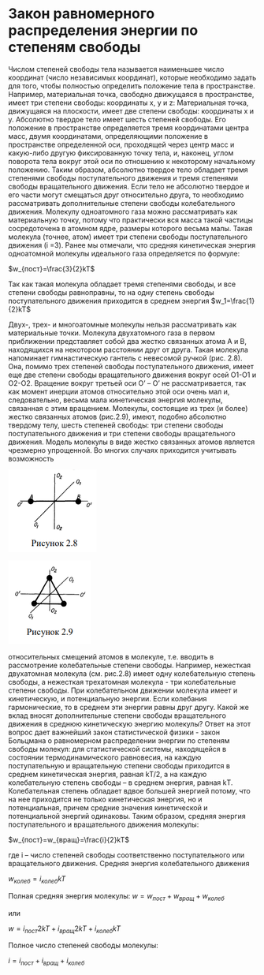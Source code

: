 #  Закон равномерного распределения энергии по степеням свободы

Числом степеней свободы тела называется наименьшее число координат
(число независимых координат), которые необходимо задать для того, чтобы
полностью определить положение тела в пространстве.
Например, материальная точка, свободно движущаяся в пространстве,
имеет три степени свободы: координаты х, у и z: Материальная точка,
движущаяся на плоскости, имеет две степени свободы: координаты х и у.
Абсолютно твердое тело имеет шесть степеней свободы. Его положение в
пространстве определяется тремя координатами центра масс, двумя
координатами, определяющими положение в пространстве определенной оси,
проходящей через центр масс и какую-либо другую фиксированную точку
тела, и, наконец, углом поворота тела вокруг этой оси по отношению к
некоторому начальному положению. Таким образом, абсолютно твердое тело
обладает тремя степенями свободы поступательного движения и тремя
степенями свободы вращательного движения.
Если тело не абсолютно твердое и его части могут смещаться друг
относительно друга, то необходимо рассматривать дополнительные степени
свободы колебательного движения.
Молекулу одноатомного газа можно рассматривать
как материальную точку, потому что практически вся
масса такой частицы сосредоточена в атомном ядре,
размеры которого весьма малы.
Такая молекула (точнее, атом) имеет три степени
свободы поступательного движения (i =3). Ранее мы
отмечали, что средняя кинетическая энергия
одноатомной молекулы идеального газа определяется по формуле:

$w_{пост}=\frac{3}{2}kT$

Так как такая молекула обладает тремя степенями
свободы, и все степени свободы равноправны, то на одну
степень свободы поступательного движения приходится
в среднем энергия
$w_1=\frac{1}{2}kT$

Двух-, трех- и многоатомные молекулы нельзя
рассматривать как материальные точки. Молекула двухатомного газа в первом
приближении представляет собой два жестко связанных атома А и В, находящихся на некотором расстоянии друг от друга. Такая молекула напоминает
гимнастическую гантель с невесомой ручкой (рис. 2.8). Она, помимо трех
степеней свободы поступательного движения, имеет еще две степени свободы
вращательного движения вокруг осей О1-О1 и О2-О2. Вращение вокруг третьей
оси O’ – O’ не рассматривается, так как момент инерции атомов относительно
этой оси очень мал и, следовательно, весьма мала кинетическая энергия
молекулы, связанная с этим вращением. Молекулы, состоящие из трех (и более) жестко связанных атомов (рис.2.9), имеют, подобно абсолютно твердому
телу, шесть степеней свободы: три степени свободы поступательного
движения и три степени свободы вращательного движения.
Модель молекулы в виде жестко связанных атомов является чрезмерно
упрощенной. Во многих случаях приходится учитывать возможность

![](img/Screenshot_1.png)

![](img/Screenshot_2.png)

относительных смещений атомов в молекуле, т.е. вводить в рассмотрение
колебательные степени свободы. Например, нежесткая двухатомная молекула
(см. рис.2.8) имеет одну колебательную степень свободы, а нежесткая
трехатомная молекула - три колебательные степени свободы. При
колебательном движении молекула имеет и кинетическую, и потенциальную
энергии. Если колебания гармонические, то в среднем эти энергии равны друг
другу.
Какой же вклад вносят дополнительные степени свободы вращательного
движения в среднюю кинетическую энергию молекулы? Ответ на этот вопрос
дает важнейший закон статистической физики - закон Больцмана о равномерном распределении энергии по степеням свободы молекул: для
статистической системы, находящейся в состоянии термодинамического
равновесия, на каждую поступательную и вращательную степени свободы
приходится в среднем кинетическая энергия, равная kТ/2, а на каждую
колебательную степень свободы – в среднем энергия, равная kТ.
Колебательная степень обладает вдвое большей энергией потому, что на нее
приходится не только кинетическая энергия, но и потенциальная, причем
средние значения кинетической и потенциальной энергий одинаковы. Таким
образом, средняя энергия поступательного и вращательного движения
молекулы:

$w_{пост}=w_{вращ}=\frac{i}{2}kT$

где i – число степеней свободы соответственно поступательного или
вращательного движения. Средняя энергия колебательного движения

$w_{колеб}=i_{колеб}kT$

Полная средняя энергия молекулы:
$w=w_{пост}+w_{вращ}+w_{колеб}$

или 

$w={i_{пост}}{2}kT+{i_{вращ}}{2}kT+i_{колеб}kT$

Полное число степеней свободы молекулы:

$i=i_{пост}+i_{вращ}+i_{колеб}$
